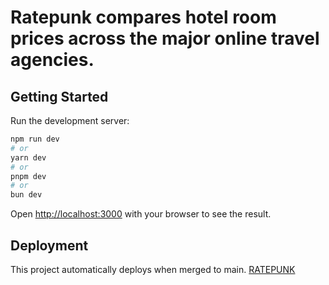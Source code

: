 # Ratepunk compares hotel room prices across the major online travel agencies.

## Getting Started

Run the development server:

```bash
npm run dev
# or
yarn dev
# or
pnpm dev
# or
bun dev
```

Open [http://localhost:3000](http://localhost:3000) with your browser to see the result.

## Deployment

This project automatically deploys when merged to main.
[RATEPUNK](https://rate-punk.netlify.app/)





